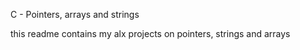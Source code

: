 C - Pointers, arrays and strings

this readme contains my alx projects on pointers, strings and arrays

